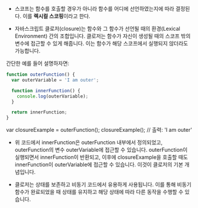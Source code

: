 * 스코프는 함수를 호출할 경우가 아니라 함수를 어디에 선언하였는지에 따라 결정된다. 이를 **렉시컬 스코핑**이라고 한다.

* 자바스크립트 클로저(closure)는 함수와 그 함수가 선언될 때의 환경(Lexical Environment) 간의 조합입니다. 클로저는 함수가 자신이 생성될 때의 스코프 밖의 변수에 접근할 수 있게 해줍니다. 이는 함수가 해당 스코프에서 실행되지 않더라도 가능합니다.

간단한 예를 들어 설명하자면:

```javascript
function outerFunction() {
  var outerVariable = 'I am outer';

  function innerFunction() {
    console.log(outerVariable);
  }

  return innerFunction;
}
```

var closureExample = outerFunction();
closureExample(); // 출력: 'I am outer'

* 위 코드에서 innerFunction은 outerFunction 내부에서 정의되었고, outerFunction의 변수 outerVariable에 접근할 수 있습니다. outerFunction이 실행되면서 innerFunction이 반환되고, 이후에 closureExample을 호출할 때도 innerFunction이 outerVariable에 접근할 수 있습니다. 이것이 클로저의 기본 개념입니다.

* 클로저는 상태를 보존하고 비동기 코드에서 유용하게 사용됩니다. 이를 통해 비동기 함수가 완료되었을 때 상태를 유지하고 해당 상태에 따라 다른 동작을 수행할 수 있습니다.